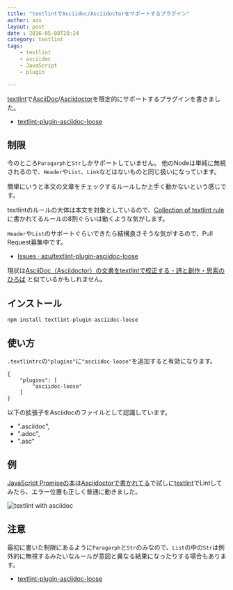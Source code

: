 ```yaml
---
title: "textlintでAsciidoc/Asciidoctorをサポートするプラグイン"
author: azu
layout: post
date : 2016-05-08T20:24
category: textlint
tags:
    - textlint
    - asciidoc
    - JavaScript
    - plugin

---
```


[textlint](http://textlint.github.io/ "textlint")で[AsciiDoc](http://www.methods.co.nz/asciidoc/ "AsciiDoc")/[Asciidoctor](http://asciidoctor.org/ "Asciidoctor")を限定的にサポートするプラグインを書きました。

- [textlint-plugin-asciidoc-loose](https://github.com/azu/textlint-plugin-asciidoc-loose "textlint-plugin-asciidoc-loose")

## 制限

今のところ`Paragarph`と`Str`しかサポートしていません。
他のNodeは単純に無視されるので、`Header`や`List`、`Link`などはないものと同じ扱いになっています。

簡単にいうと本文の文章をチェックするルールしか上手く動かないという感じです。

textlintのルールの大体は本文を対象としているので、[Collection of textlint rule](https://github.com/textlint/textlint/wiki/Collection-of-textlint-rule "Collection of textlint rule · textlint/textlint Wiki")に書かれてるルールの8割ぐらいは動くような気がします。

`Header`や`List`のサポートぐらいできたら結構良さそうな気がするので、Pull Request募集中です。

- [Issues · azu/textlint-plugin-asciidoc-loose](https://github.com/azu/textlint-plugin-asciidoc-loose/issues "Issues · azu/textlint-plugin-asciidoc-loose")


現状は[AsciiDoc（Asciidoctor）の文書をtextlintで校正する - 詩と創作・思索のひろば](http://motemen.hatenablog.com/entry/2016/04/textlint-asciidoc "AsciiDoc（Asciidoctor）の文書をtextlintで校正する - 詩と創作・思索のひろば") と似ているかもしれません。

## インストール

    npm install textlint-plugin-asciidoc-loose

## 使い方

`.textlintrc`の`"plugins"`に`"asciidoc-loose"`を追加すると有効になります。

```
{
    "plugins": [
        "asciidoc-loose"
    ]
}
```

以下の拡張子をAsciidocのファイルとして認識しています。

- ".asciidoc",
- ".adoc",
- ".asc"


## 例

[JavaScript Promiseの本](https://azu.github.io//promises-book/ "JavaScript Promiseの本")は[Asciidoctorで書かれてる](https://github.com/azu/promises-book/search?l=asciidoc&q=&type=Code&utf8=%E2%9C%93)で試しに[textlint](http://textlint.github.io/ "textlint")でLintしてみたら、エラー位置も正しく普通に動きました。

![textlint with asciidoc](https://efcl.info/wp-content/uploads/2016/05/08-1462706748.png)


## 注意

最初に書いた制限にあるように`Paragarph`と`Str`のみなので、`List`の中の`Str`は例外的に無視するみたいなルールが意図と異なる結果になったりする場合もあります。

- [textlint-plugin-asciidoc-loose](https://github.com/azu/textlint-plugin-asciidoc-loose "textlint-plugin-asciidoc-loose")

